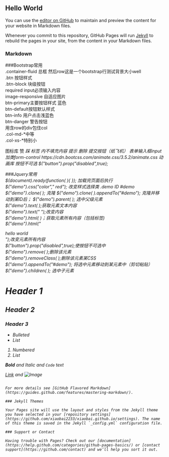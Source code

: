 ## Hello World

You can use the [editor on GitHub](https://github.com/xiaobai2233/xiaobai.github.io/edit/master/README.md) to maintain and preview the content for your website in Markdown files.

Whenever you commit to this repository, GitHub Pages will run [Jekyll](https://jekyllrb.com/) to rebuild the pages in your site, from the content in your Markdown files.

### Markdown
###Bootstrap常用  
.container-fluid   总框 然后row这是一个bootstrap行测试背景大小well  
.btn 按钮样式  
.btn-block 块级按钮    
required input必须输入内容  
image-responsive 自适应图片  
btn-primary主要按钮样式 蓝色  
btn-default按钮默认样式  
btn-info 用户点击浅蓝色  
btn-danger 警告按钮  
用含row的div包住col  
	.col-md-*中等  
	.col-xs-*特别小  
<link rel="stylesheet" href="//cdn.bootcss.com/font-awesome/4.2.0/css/font-awesome.min.css"/>图标库  
赞<i class="fa fa-thumbs-up"><i>  
踩<i class="fa fa-thumbs-down"><i>    标签 内不填充内容  
提示<i class="fa fa-info-circle"></i>  
删除<i class="fa fa-trash"></i>  
提交按钮（纸飞机）<i class="fa fa-paper-plane"></i>  
表单输入框input 加类form-control  
https://cdn.bootcss.com/animate.css/3.5.2/animate.css   动画库  
按钮不可选  
$("button").prop("disabled",true);  

###Jquery常用  
$(document).ready(function( ){      });  加载完页面后执行  
$("demo").css("color"," red");   改变样式选择类 .demo  ID #demo  
$("demo").clone( );  克隆 
 $("demo").clone( ).appendTo("#demo");   克隆并移动到某ID后； 
$("demo").parent( );  选中父级元素  
$("demo").text(  );获取元素文本内容  
$("demo").text("    ");改变内容  
$("demo").html(  )；获取元素所有内容（包括标签)  
$("demo").html("<div>hello world</div>");改变元素所有内容  
$("button").prop("disabled",true);使按钮不可选中  
$("demo").remove( );删除该元素  
$("demo").removeClass( );删除该元素某CSS  
$("demo").appendTo("#demo");  将选中元素移动到某元素中（剪切粘贴）  
$("demo").children( );  选中子元素  


# Header 1
## Header 2
### Header 3

- Bulleted
- List

1. Numbered
2. List

**Bold** and _Italic_ and `Code` text

[Link](url) and ![Image](src)
```

For more details see [GitHub Flavored Markdown](https://guides.github.com/features/mastering-markdown/).

### Jekyll Themes

Your Pages site will use the layout and styles from the Jekyll theme you have selected in your [repository settings](https://github.com/xiaobai2233/xiaobai.github.io/settings). The name of this theme is saved in the Jekyll `_config.yml` configuration file.

### Support or Contact

Having trouble with Pages? Check out our [documentation](https://help.github.com/categories/github-pages-basics/) or [contact support](https://github.com/contact) and we’ll help you sort it out.
